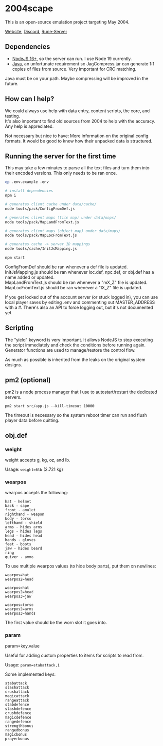 # 2004scape

This is an open-source emulation project targeting May 2004.

[Website](https://2004scape.org), [Discord](https://discord.gg/hN3tHUmZEN), [Rune-Server](https://www.rune-server.ee/runescape-development/rs2-server/projects/701698-lost-city-225-emulation.html)

## Dependencies

- [NodeJS 16+](https://nodejs.org/en), so the server can run. I use Node 19 currently.
- [Java](https://adoptium.net/), an unfortunate requirement so JagCompress.jar can generate 1:1 copies of files from source. Very important for CRC matching.

Java must be on your path. Maybe compressing will be improved in the future.

## How can I help?

We could always use help with data entry, content scripts, the core, and testing.  
It's also important to find old sources from 2004 to help with the accuracy. Any help is appreciated.

Not necessary but nice to have: More information on the original config formats. It would be good to know how their unpacked data is structured.

## Running the server for the first time

This may take a few minutes to parse all the text files and turn them into their encoded versions. This only needs to be ran once. 

```sh
cp .env.example .env

# install dependencies
npm i

# generates client cache under data/cache/
node tools/pack/ConfigFromDef.js

# generates client maps (tile map) under data/maps/
node tools/pack/MapLandFromText.js

# generates client maps (object map) under data/maps/
node tools/pack/MapLocFromText.js

# generates cache -> server ID mappings
node tools/cache/InitJsMapping.js

npm start
```

ConfigFromDef should be ran whenever a def file is updated.  
InitJsMapping.js should be ran whenever loc.def, npc.def, or obj.def has a name added or updated.  
MapLandFromText.js should be ran whenever a "mX_Z" file is updated.  
MapLocFromText.js should be ran whenever a "lX_Z" file is updated.  

If you get locked out of the account server (or stuck logged in), you can use local player saves by editing .env and commenting out MASTER_ADDRESS with a #. There's also an API to force logging out, but it's not documented yet.

## Scripting

The "yield" keyword is very important. It allows NodeJS to stop executing the script immediately and check the conditions before running again. Generator functions are used to manage/restore the control flow.  

As much as possible is inherited from the leaks on the original system designs.

## pm2 (optional)

pm2 is a node process manager that I use to autostart/restart the dedicated servers.

`pm2 start src/app.js --kill-timeout 10000`

The timeout is necessary so the system reboot timer can run and flush player data before quitting.

## obj.def

### weight

weight accepts g, kg, oz, and lb.

Usage: `weight=6lb` (2.721 kg)

### wearpos

wearpos accepts the following:
```
hat - helmet
back - cape
front - amulet
righthand - weapon
body - torso
lefthand - shield
arms - hides arms
legs - hides legs
head - hides head
hands - gloves
feet - boots
jaw - hides beard
ring
quiver - ammo
```

To use multiple wearpos values (to hide body parts), put them on newlines:
```
wearpos=hat
wearpos2=head

wearpos=hat
wearpos2=head
wearpos3=jaw

wearpos=torso
wearpos2=arms
wearpos3=hands
```

The first value should be the worn slot it goes into.

### param

param=key,value

Useful for adding custom properties to items for scripts to read from.

Usage: `param=stabattack,1`

Some implemented keys:
```
stabattack
slashattack
crushattack
magicattack
rangeattack
stabdefence
slashdefence
crushdefence
magicdefence
rangedefence
strengthbonus
rangedbonus
magicbonus
prayerbonus
```
